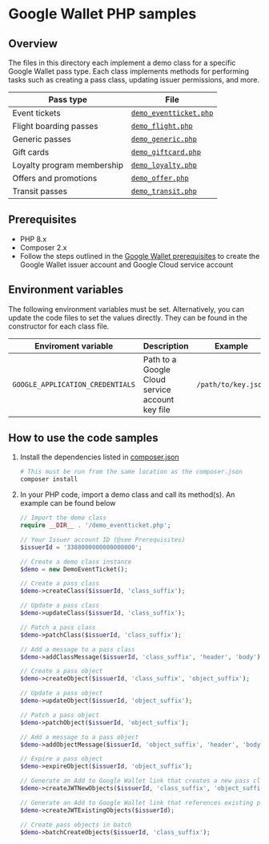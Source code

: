 # Google Wallet PHP samples

## Overview

The files in this directory each implement a demo class for a specific Google
Wallet pass type. Each class implements methods for performing tasks such as
creating a pass class, updating issuer permissions, and more.

| Pass type                  | File                                             |
|----------------------------|--------------------------------------------------|
| Event tickets              | [`demo_eventticket.php`](./demo_eventticket.php) |
| Flight boarding passes     | [`demo_flight.php`](./demo_flight.php)           |
| Generic passes             | [`demo_generic.php`](./demo_generic.php)         |
| Gift cards                 | [`demo_giftcard.php`](./demo_giftcard.php)       |
| Loyalty program membership | [`demo_loyalty.php`](./demo_loyalty.php)         |
| Offers and promotions      | [`demo_offer.php`](./demo_offer.php)             |
| Transit passes             | [`demo_transit.php`](./demo_transit.php)         |

## Prerequisites

*   PHP 8.x
*   Composer 2.x
*   Follow the steps outlined in the
    [Google Wallet prerequisites](https://developers.google.com/wallet/generic/web/prerequisites)
    to create the Google Wallet issuer account and Google Cloud service account

## Environment variables

The following environment variables must be set. Alternatively, you can update
the code files to set the values directly. They can be found in the constructor
for each class file.

| Enviroment variable              | Description                                     | Example             |
|----------------------------------|-------------------------------------------------|---------------------|
| `GOOGLE_APPLICATION_CREDENTIALS` | Path to a Google Cloud service account key file | `/path/to/key.json` |

## How to use the code samples

1.  Install the dependencies listed in [composer.json](./composer.json)

    ```bash
    # This must be run from the same location as the composer.json
    composer install
    ```

2.  In your PHP code, import a demo class and call its method(s). An example
    can be found below

    ```php
    // Import the demo class
    require __DIR__ . '/demo_eventticket.php';

    // Your Issuer account ID (@see Prerequisites)
    $issuerId = '3388000000000000000';

    // Create a demo class instance
    $demo = new DemoEventTicket();

    // Create a pass class
    $demo->createClass($issuerId, 'class_suffix');

    // Update a pass class
    $demo->updateClass($issuerId, 'class_suffix');

    // Patch a pass class
    $demo->patchClass($issuerId, 'class_suffix');

    // Add a message to a pass class
    $demo->addClassMessage($issuerId, 'class_suffix', 'header', 'body');

    // Create a pass object
    $demo->createObject($issuerId, 'class_suffix', 'object_suffix');

    // Update a pass object
    $demo->updateObject($issuerId, 'object_suffix');

    // Patch a pass object
    $demo->patchObject($issuerId, 'object_suffix');

    // Add a message to a pass object
    $demo->addObjectMessage($issuerId, 'object_suffix', 'header', 'body');

    // Expire a pass object
    $demo->expireObject($issuerId, 'object_suffix');

    // Generate an Add to Google Wallet link that creates a new pass class and object
    $demo->createJWTNewObjects($issuerId, 'class_suffix', 'object_suffix');

    // Generate an Add to Google Wallet link that references existing pass object(s)
    $demo->createJWTExistingObjects($issuerId);

    // Create pass objects in batch
    $demo->batchCreateObjects($issuerId, 'class_suffix');
    ```
